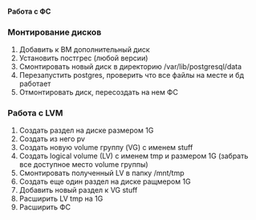 #### Работа с ФС
### Монтирование дисков
1) Добавить к ВМ дополнительный диск
2) Установить постгрес (любой версии)
3) Смонтировать новый диск в директорию /var/lib/postgresql/data
5) Перезапустить postgres, проверить что все файлы на месте и бд работает
6) Отмонтировать диск, пересоздать на нем ФС
### Работа с LVM
1) Создать раздел на диске размером 1G
2) Создать из него pv
3) Создать новую volume группу (VG) с именем stuff
4) Создать logical volume (LV) с именем tmp и размером 1G (забрать все доступное место volume группы)
5) Смонтировать полученный LV в папку /mnt/tmp
6) Создать еще один раздел на диске ращмером 1G
7) Добавить новый раздел к VG stuff
15) Расширить LV tmp на 1G
16) Расширить ФС
